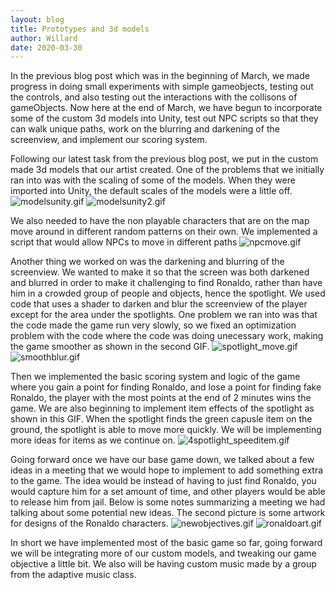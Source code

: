 ```yaml
---
layout: blog
title: Prototypes and 3d models
author: Willard
date: 2020-03-30
---
```


In the previous blog post which was in the beginning of March, we made progress in doing small experiments with simple gameobjects, testing out the controls, and also testing out the interactions with the collisons of gameObjects. Now here at the end of March, we have begun to incorporate some of the custom 3d models into Unity, test out NPC scripts so that they can walk unique paths, work on the blurring and darkening of the screenview, and implement our scoring system.


Following our latest task from the previous blog post, we put in the custom made 3d models that our artist created. One of the problems that we initially ran into was with the scaling of some of the models. When they were imported into Unity, the default scales of the models were a little off.
![modelsunity.gif]({{site.baseurl}}/assets/unity_screenshots/modelsunity.gif)
![modelsunity2.gif]({{site.baseurl}}/assets/unity_screenshots/modelsunity2.gif)

We also needed to have the non playable characters that are on the map move around in different random patterns on their own. We implemented a script that would allow NPCs to move in different paths
![npcmove.gif]({{site.baseurl}}/assets/unity_screenshots/npcmove.gif)

Another thing we worked on was the darkening and blurring of the screenview. We wanted to make it so that the screen was both darkened and blurred in order to make it challenging to find Ronaldo, rather than have him in a crowded group of people and objects, hence the spotlight. We used code that uses a shader to darken and blur the screenview of the player except for the area under the spotlights. One problem we ran into was that the code made the game run very slowly, so we fixed an optimization problem with the code where the code was doing unecessary work, making the game smoother as shown in the second GIF.
![spotlight_move.gif]({{site.baseurl}}/assets/unity_screenshots/spotlight_move.gif)
![smoothblur.gif]({{site.baseurl}}/assets/unity_screenshots/smoothblur.gif)

Then we implemented the basic scoring system and logic of the game where you gain a point for finding Ronaldo, and lose a point for finding fake Ronaldo, the player with the most points at the end of 2 minutes wins the game. We are also beginning to implement item effects of the spotlight as shown in this GIF. When the spotlight finds the green capusle item on the ground, the spotlight is able to move more quickly. We will be implementing more ideas for items as we continue on.
![4spotlight_speeditem.gif]({{site.baseurl}}/assets/unity_screenshots/4spotlight_speeditem.gif)

Going forward once we have our base game down, we talked about a few ideas in a meeting that we would hope to implement to add something extra to the game. The idea would be instead of having to just find Ronaldo, you would capture him for a set amount of time, and other players would be able to release him from jail. Below is some notes summarizing a meeting we had talking about some potential new ideas. The second picture is some artwork for designs of the Ronaldo characters. 
![newobjectives.gif]({{site.baseurl}}/assets/unity_screenshots/newobjectives.gif)
![ronaldoart.gif]({{site.baseurl}}/assets/unity_screenshots/ronaldoart.gif)

In short we have implemented most of the basic game so far, going forward we will be integrating more of our custom models, and tweaking our game objective a little bit. We also will be having custom music made by a group from the adaptive music class.

